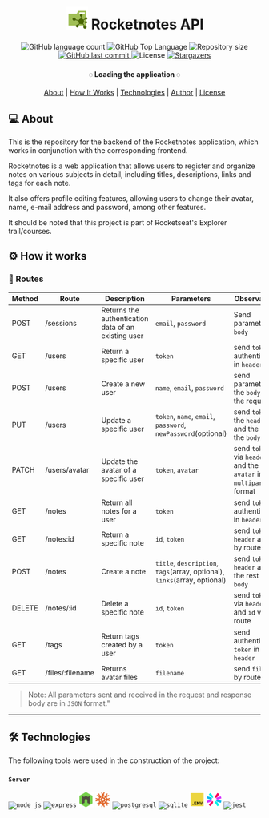 <h1 align="center">
    <img src=".github/api.svg" title="Rocketnotes" alt="" width="45px" />   
    Rocketnotes API
</h1>

<p align="center">
  <img alt="GitHub language count" src="https://img.shields.io/github/languages/count/afsilvaluiz/rocketnotes-backend">

  <img alt="GitHub Top Language" src="https://img.shields.io/github/languages/top/afsilvaluiz/rocketnotes-backend" />

  <img alt="Repository size" src="https://img.shields.io/github/repo-size/afsilvaluiz/rocketnotes-backend">
  
  <a href="https://github.com/afsilvaluiz/rocketnotes-backend/commits/master">
    <img alt="GitHub last commit" src="https://img.shields.io/github/last-commit/afsilvaluiz/rocketnotes-backend">
  </a>
 
  <img alt="License" src="https://img.shields.io/github/license/afsilvaluiz/rocketnotes-backend">

   <a href="https://github.com/afsilvaluiz/rocketnotes-backend/stargazers">
    <img alt="Stargazers" src="https://img.shields.io/github/stars/afsilvaluiz/rocketnotes-backend?style=social">
  </a>
</p>

<h4 align="center"> 
	◌ Loading the application ◌
</h4>

<p align="center">
 <a href="#-about">About</a> |
 <a href="#-how-it-works">How It Works</a> | 
 <a href="#-technologies">Technologies</a> | 
 <a href="#-author">Author</a> | 
 <a href="#-license">License</a>
</p>

## 💻 About

This is the repository for the backend of the Rocketnotes application, which works in conjunction with the corresponding frontend.

Rocketnotes is a web application that allows users to register and organize notes on various subjects in detail, including titles, descriptions, links and tags for each note. 

It also offers profile editing features, allowing users to change their avatar, name, e-mail address and password, among other features. 

It should be noted that this project is part of Rocketseat's Explorer trail/courses. 

## ⚙️ How it works


###  🔀 Routes


| Method | Route	| Description	| Parameters | Observations |
| --- | --- | --- | --- | --- |
| POST | /sessions | Returns the authentication data of an existing user | `email`, `password` | Send parameters in `body` | 
| GET	| /users	| Return a specific user	| `token` |	send `token` de authentication in `header` |
| POST | /users | Create a new user | `name`, `email`, `password` | send parameters in the `body` of the request |
| PUT | /users | Update a specific user | `token`, `name`, `email`, `password`, `newPassword`(optional) | send `token` in the `header` and the rest in the `body` |
| PATCH | /users/avatar | Update the avatar of a specific user | `token`, `avatar` | send `token` via `header` and the `avatar` in `multipart` format |
| GET | /notes | Return all notes for a user | `token` | send `token` authentication in `header` |
| GET | /notes:id | Return a specific note | `id`, `token` | send `token` by `header` and `id` by route |
| POST | /notes | Create a note | `title`, `description`, `tags`(array, optional), `links`(array, optional) | send `token` by `header` and the rest in `body` |
| DELETE | /notes/:id | Delete a specific note | `id`, `token` | send `token` via `header` and `id` via route |
| GET | /tags | Return tags created by a user | `token` | send authentication `token` in `header` |
| GET | /files/:filename | Returns avatar files | `filename` | send `filename` by route |

> Note: All parameters sent and received in the request and response body are in `JSON` format."
---

## 🛠 Technologies

The following tools were used in the construction of the project:

<code><h4>Server</h4><img title="NodeJS" alt="node js" width="30px" src="https://cdn.jsdelivr.net/gh/devicons/devicon/icons/nodejs/nodejs-original.svg" /></code>
<code><img title="Express" alt="express" width="30px" src="https://skillicons.dev/icons?i=express" /></code>
<code><img title="Nodemon" alt="nodemon" width="30px" src=".github/nodemon.svg" /></code>
<code><img title="Knex" alt="knex" width="30px" src=".github/knex.svg" /></code>
<code><img title="PostgreSQL" alt="postgresql" width="30px" src="https://cdn.jsdelivr.net/gh/devicons/devicon/icons/postgresql/postgresql-original.svg" /></code>
<code><img title="SQLite" alt="sqlite" width="30px" src="https://cdn.jsdelivr.net/gh/devicons/devicon/icons/sqlite/sqlite-original.svg" /></code>
<code><img title="Dotenv" alt="dotenv" width="30px" src=".github/dotenv.svg" /></code>
<code><img title="JWT" alt="jwt" width="30px" src=".github/jwt.svg" /></code>
<code><img title="Jest" alt="jest" width="30px" src="https://cdn.jsdelivr.net/gh/devicons/devicon/icons/jest/jest-plain.svg" /></code>


 



